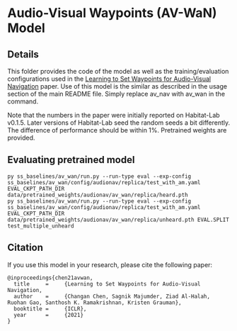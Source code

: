# Audio-Visual Waypoints (AV-WaN) Model

## Details 
This folder provides the code of the model as well as the training/evaluation configurations used in the 
[Learning to Set Waypoints for Audio-Visual Navigation](https://arxiv.org/pdf/2008.09622.pdf) paper.
Use of this model is the similar as described in the usage section of the main README file. 
Simply replace av_nav with av_wan in the command.

Note that the numbers in the paper were initially reported on Habitat-Lab v0.1.5. Later versions of Habitat-Lab 
seed the random seeds a bit differently. The difference of performance should be within 1%. 
Pretrained weights are provided.


## Evaluating pretrained model
```
py ss_baselines/av_wan/run.py --run-type eval --exp-config ss_baselines/av_wan/config/audionav/replica/test_with_am.yaml EVAL_CKPT_PATH_DIR data/pretrained_weights/audionav/av_wan/replica/heard.pth
py ss_baselines/av_wan/run.py --run-type eval --exp-config ss_baselines/av_wan/config/audionav/replica/test_with_am.yaml EVAL_CKPT_PATH_DIR data/pretrained_weights/audionav/av_wan/replica/unheard.pth EVAL.SPLIT test_multiple_unheard 
```


## Citation
If you use this model in your research, please cite the following paper:
```
@inproceedings{chen21avwan,
  title     =     {Learning to Set Waypoints for Audio-Visual Navigation,
  author    =     {Changan Chen, Sagnik Majumder, Ziad Al-Halah, Ruohan Gao, Santhosh K. Ramakrishnan, Kristen Grauman},
  booktitle =     {ICLR},
  year      =     {2021}
}
```